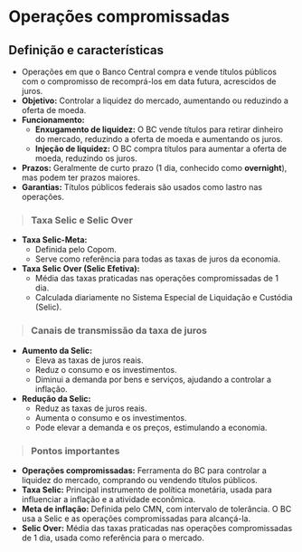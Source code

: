 # Operações compromissadas

## Definição e características
- Operações em que o Banco Central compra e vende títulos públicos com o compromisso de recomprá-los em data futura, acrescidos de juros.
- **Objetivo:** Controlar a liquidez do mercado, aumentando ou reduzindo a oferta de moeda.
- **Funcionamento:**
  - **Enxugamento de liquidez:** O BC vende títulos para retirar dinheiro do mercado, reduzindo a oferta de moeda e aumentando os juros.
  - **Injeção de liquidez:** O BC compra títulos para aumentar a oferta de moeda, reduzindo os juros.
- **Prazos:** Geralmente de curto prazo (1 dia, conhecido como **overnight**), mas podem ter prazos maiores.
- **Garantias:** Títulos públicos federais são usados como lastro nas operações.

> ### Taxa Selic e Selic Over
- **Taxa Selic-Meta:**
  - Definida pelo Copom.
  - Serve como referência para todas as taxas de juros da economia.
- **Taxa Selic Over (Selic Efetiva):**
  - Média das taxas praticadas nas operações compromissadas de 1 dia.
  - Calculada diariamente no Sistema Especial de Liquidação e Custódia (Selic).

> ### Canais de transmissão da taxa de juros
- **Aumento da Selic:**
  - Eleva as taxas de juros reais.
  - Reduz o consumo e os investimentos.
  - Diminui a demanda por bens e serviços, ajudando a controlar a inflação.
- **Redução da Selic:**
  - Reduz as taxas de juros reais.
  - Aumenta o consumo e os investimentos.
  - Pode elevar a demanda e os preços, estimulando a economia.

> ### Pontos importantes
- **Operações compromissadas:** Ferramenta do BC para controlar a liquidez do mercado, comprando ou vendendo títulos públicos.
- **Taxa Selic:** Principal instrumento de política monetária, usada para influenciar a inflação e a atividade econômica.
- **Meta de inflação:** Definida pelo CMN, com intervalo de tolerância. O BC usa a Selic e as operações compromissadas para alcançá-la.
- **Selic Over:** Média das taxas praticadas nas operações compromissadas de 1 dia, usada como referência para o mercado.